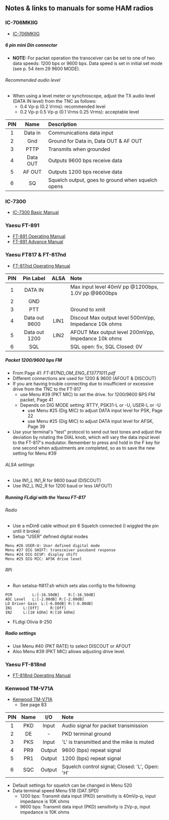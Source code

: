 ## Notes & links to manuals for some HAM radios

### IC-706MKIIG

* [IC-706MKIIG](http://www.icom.co.jp/world/support/download/manual/pdf/IC-706MK2G.pdf)

##### 6 pin mini Din connector

* **NOTE:** For packet operation the transceiver can be set to one of
two data speeds: 1200 bps or 9600 bps. Data speed is set in initial
set mode (see p. 54 item 29 9600 MODE).

###### Recommended audio level

* When using a level meter or synchroscope, adjust the TX audio level (DATA IN level) from the TNC as follows:
  * 0.4 Vp-p (0.2 Vrms): recommended level
  * 0.2 Vp-p 0.5 Vp-p (0.1 Vrms 0.25 Vrms): acceptable level

|  PIN  | Name  | Description |
| :---: | :---: | :---        |
|   1   | Data in | Communications data input |
|   2   | Gnd     | Ground for Data in, Data OUT & AF OUT |
|   3   | PTTP    | Transmits when grounded  |
|   4   | Data OUT | Outputs 9600 bps receive data |
|   5   | AF OUT   | Outputs 1200 bps receive data |
|   6   | SQ       | Squelch output, goes to ground when squelch opens |


### IC-7300

* [IC-7300 Basic Manual](https://www.icomamerica.com/en/downloads/DownloadDocument.aspx?Document=784)

### Yaesu FT-891
* [FT-891 Operating Manual](https://www.yaesu.com/airband/downloadFile.cfm?FileID=11695&FileCatID=158&FileName=FT%2D891%5FOM%5FENG%5FEH065H201%5F1611A%2DBO%2D2.pdf&FileContentType=application%2Fpdf)
* [FT-891 Advance Manual](https://www.yaesu.com/airband/downloadFile.cfm?FileID=14759&FileCatID=158&FileName=FT%2D891%5FAdvance%5FManual%5FENG%5F1806%2DF.pdf&FileContentType=application%2Fpdf)

### Yaesu FT817 & FT-817nd
* [FT-817nd Operating Manual](https://www.yaesu.com/downloadFile.cfm?FileID=8032&FileCatID=158&FileName=FT%2D817ND%5FOM%5FENG%5FE13771011.pdf&FileContentType=application%2Fpdf)

|  PIN  |    Pin Label   | ALSA  | Note |
| :---: | :---:          | :---: | :--- |
|  1    |  DATA IN       |       | Max input level 40mV pp @1200bps, 1.0V pp @9600bps |
|  2    |  GND           |       |  |
|  3    |  PTT           |       | Ground to xmit |
|  4    |  Data out 9600 | LIN1  | Discout Max output level 500mVpp, Impedance 10k ohms |
|  5    | Data out 1200  | LIN2  | AFOUT Max output level 200mVpp, Impedance 10k ohms |
|  6    | SQL            |       | SQL open: 5v, SQL Closed: 0V  |

##### Packet 1200/9600 bps FM
* From Page 41: _FT-817ND_OM_ENG_E13771011.pdf_
* Different connections are used for 1200 & 9600 (AFOUT & DISCOUT)
* If you are having trouble connecting due to insufficient or excessive drive from the TNC to the FT-817
  * use Menu #39 (PKT MIC) to set the drive. for 1200/9600 BPS FM packet, Page 41
  * Depends on DIG MODE setting: RTTY, PSK31-L or -U, USER-L or -U
    * use Menu #25 (Dig MIC) to adjust DATA input level for PSK, Page 22
    * use Menu #25 (Dig MIC) to adjust DATA input level for AFSK, Page 39
* Use your terminal's "test" protocol to send out test tones and adjust the deviation by rotating the DIAL knob, which will vary the data input level to the FT-817's  modulator. Remember to press and hold in the F key for one second when adjustments are completed, so as to save the new setting for Menu #39
###### ALSA settings
* Use IN1_L IN1_R for 9600 baud (DISCOUT)
* Use IN2_L IN2_R for 1200 baud or less (AFOUT)



##### Running FLdigi with the Yaesu FT-817

###### Radio
* Use a mDin6 cable without pin 6 Squelch connected (I wiggled the pin until it broke)
* Setup "USER" defined digital modes

```
Menu #26 USER-U: User defined digital mode
Menu #27 DIG SHIFT: transceiver passband response
Menu #24 DIG DISP: display shift
Menu #25 DIG MIC: AFSK drive level
```

###### RPi

* Run setalsa-ft817.sh which sets alas config to the following:
```
PCM	        L:[-16.50dB]	R:[-16.50dB]
ADC Level	L:[-2.00dB]	R:[-2.00dB]
LO Driver Gain  L:[-6.00dB]	R:[-6.00dB]
IN1		L:[Off]		R:[Off]
IN2		L:[10 kOhm]	R:[10 kOhm]
```

* FLdigi Olivia 8-250

##### Radio settings
* Use Menu #40 (PKT RATE) to select DISCOUT or AFOUT
* Also Menu #39 (PKT MIC) allows adjusting drive level.

### Yaesu FT-818nd

* [FT-818nd Operating Manual](http://www.yaesu.com/downloadFile.cfm?FileID=8032&FileCatID=158&FileName=FT-817ND_OM_ENG_E13771011.pdf&FileContentType=application.pdf)


### Kenwood TM-V71A

* [Kenwood TM-V71A](http://manual.kenwood.com/files/494077600f426.pdf)
  * See page 83

|  PIN  | Name   |  I/O   | Note |
| :---: | :---:  | :---:  | :--- |
|  1    |  PKD   | Input  | Audio signal for packet transmission |
|  2    |  DE    |   -    | PKD terminal ground |
|  3    |  PKS   | Input  | 'L' is transmitted and the mike is muted |
|  4    |  PR9   | Output | 9600 (bps) repeat signal |
|  5    |  PR1   | Output | 1200 (bps) repeat signal |
|  6    |  SQC   | Output | Squelch control signal; Closed: 'L', Open: 'H' |

* Default settings for squelch can be changed in Menu 520
* Data terminal speed Menu 518 (DAT.SPD)
  * 1200 bps: Transmit data input (PKD) sensitivity is 40mVp-p, input impedance is 10K ohms
  * 9600 bps: Transmit data input (PKD) sensitivity is 2Vp-p, input impedance is 10K ohms
